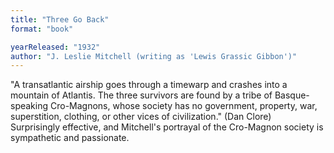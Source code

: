 ```yaml
---
title: "Three Go Back"
format: "book"

yearReleased: "1932"
author: "J. Leslie Mitchell (writing as 'Lewis Grassic Gibbon')"
---
```

"A transatlantic airship goes through a timewarp and crashes into a mountain of Atlantis. The three survivors are found by a tribe of Basque-speaking Cro-Magnons, whose society has no government, property, war, superstition, clothing, or other vices of civilization." (Dan Clore)
 
Surprisingly effective, and Mitchell's  portrayal of the Cro-Magnon society is sympathetic and passionate.
 